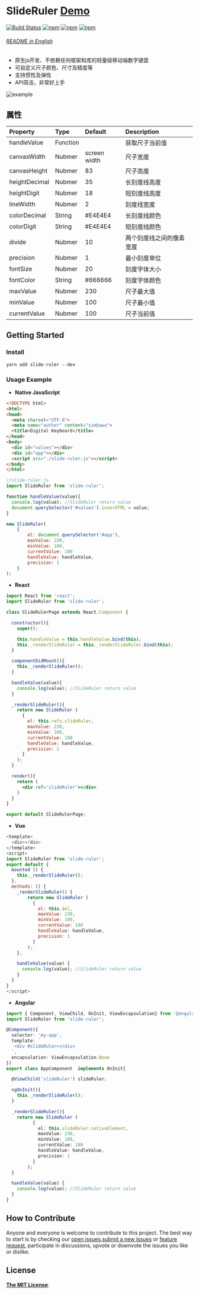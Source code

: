 # SlideRuler [Demo](https://simbawus.github.io/slide-ruler)

[![Build Status](https://travis-ci.org/simbawus/slide-ruler.svg?branch=master)](https://travis-ci.org/simbawus/slide-ruler)
[![npm](https://img.shields.io/npm/v/slide-ruler.svg)](https://www.npmjs.com/package/slide-ruler)
[![npm](https://img.shields.io/npm/dt/slide-ruler.svg)](https://www.npmjs.com/package/slide-ruler)
[![npm](https://img.shields.io/npm/l/slide-ruler.svg)](https://www.npmjs.com/package/slide-ruler)

###### [README in English](README.md)

- 原生js开发、不依赖任何框架和库的轻量级移动端数字键盘
- 可自定义尺子颜色、尺寸及精度等
- 支持惯性及弹性
- API简洁，非常好上手

![example](https://i.loli.net/2018/06/27/5b3350dd2c4cc.gif)

## 属性

| Property        | Type     | Default      | Description           |
| :-------------- | :------- | :----------- | :-------------------- |
| handleValue     | Function |              | 获取尺子当前值           |
| canvasWidth     | Nubmer   | screen width | 尺子宽度                |
| canvasHeight    | Nubmer   | 83           | 尺子高度                |
| heightDecimal   | Nubmer   | 35           | 长刻度线高度 |
| heightDigit     | Nubmer   | 18           | 短刻度线高度 |
| lineWidth       | Nubmer   | 2            | 刻度线宽度        |
| colorDecimal    | String   | #E4E4E4 | 长刻度线颜色 |
| colorDigit      | String   | #E4E4E4 | 短刻度线颜色 |
| divide          | Nubmer   | 10           | 两个刻度线之间的像素宽度 |
| precision       | Nubmer   | 1            | 最小刻度单位 |
| fontSize        | Nubmer   | 20           | 刻度字体大小        |
| fontColor       | String   | #666666      | 刻度字体颜色       |
| maxValue        | Nubmer   | 230          | 尺子最大值          |
| minValue        | Nubmer   | 100          | 尺子最小值      |
| currentValue    | Nubmer   | 100          | 尺子当前值   |

## Getting Started

### Install

```shell
yarn add slide-ruler --dev
```

### Usage Example

- **Native JavaScript**

```html
<!DOCTYPE html>
<html>
<head>
  <meta charset="UTF-8">
  <meta name="author" content="simbawu">
  <title>Digital Keyboard</title>
</head>
<body>
  <div id="values"></div>
  <div id="app"></div>
  <script src="./slide-ruler.js"></script>
</body>
</html>
```

```javascript
//slide-ruler.js
import SlideRuler from 'slide-ruler';

function handleValue(value){
  console.log(value); //SlideRuler return value
  document.querySelector('#values').innerHTML = value;
}

new SlideRuler(
    {
        el: document.querySelector('#app'),
        maxValue: 230,
        minValue: 100,
        currentValue: 180
        handleValue: handleValue,
        precision: 1
    }
);
```

- **React**

```jsx
import React from 'react';
import SlideRuler from 'slide-ruler';

class SlideRulerPage extends React.Component {

  constructor(){
    super();

    this.handleValue = this.handleValue.bind(this);
    this._renderSlideRuler = this._renderSlideRuler.bind(this);
  }

  componentDidMount(){
    this._renderSlideRuler();
  }

  handleValue(value){
    console.log(value); //SlideRuler return value
  }

  _renderSlideRuler(){
    return new SlideRuler (
      {
        el: this.refs.slideRuler,
        maxValue: 230,
        minValue: 100,
        currentValue: 180
        handleValue: handleValue,
        precision: 1
      }
    );
  }

  render(){
    return (
      <div ref='slideRuler'></div>
    )
  }
}

export default SlideRulerPage;
```

- **Vue**

```js
<template>
  <div></div>
</template>
<script>
import SlideRuler from 'slide-ruler';
export default {
  mounted () {
    this._renderSlideRuler();
  },
  methods: () {
    _renderSlideRuler() {
    	return new SlideRuler (
          {
            el: this.$el,
            maxValue: 230,
            minValue: 100,
            currentValue: 180
            handleValue: handleValue,
            precision: 1
          }
        );
    },

    handleValue(value) {
      console.log(value); //SlideRuler return value
    }
  }
}
</script>
```
* **Angular**

```typescript
import { Component, ViewChild, OnInit, ViewEncapsulation} from '@angular/core';
import SlideRuler from 'slide-ruler';

@Component({
  selector: 'my-app',
  template: `
   <div #slideRuler></div>
  `,
  encapsulation: ViewEncapsulation.None
})
export class AppComponent  implements OnInit{

  @ViewChild('slideRuler') slideRuler;

  ngOnInit(){
    this._renderSlideRuler();
  }

  _renderSlideRuler(){
    return new SlideRuler (
          {
            el: this.slideRuler.nativeElement,
            maxValue: 230,
            minValue: 100,
            currentValue: 180
            handleValue: handleValue,
            precision: 1
          }
        );
  }

  handleValue(value) {
    console.log(value); //SlideRuler return value
  }
}
```

## How to Contribute

Anyone and everyone is welcome to contribute to this project. The best way to start is by checking our [open issues](https://github.com/simbawus/slide-ruler/issues),[submit a new issues](https://github.com/simbawus/slide-ruler/issues/new?labels=bug) or [feature request](https://github.com/simbawus/slide-ruler/issues/new?labels=enhancement), participate in discussions, upvote or downvote the issues you like or dislike.

## License

[**The MIT License**](http://opensource.org/licenses/MIT).
